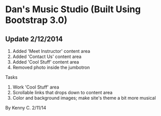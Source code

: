 # Dan's Music Studio (Built Using Bootstrap 3.0)

## Update 2/12/2014
1. Added 'Meet Instructor' content area
2. Added 'Contact Us' content area
3. Added 'Cool Stuff' content area
4. Removed photo inside the jumbotron

Tasks
1. Work 'Cool Stuff' area
2. Scrollable links that drops down to content area
3. Color and background images; make site's theme a bit more musical
  
By Kenny C.
2/11/14
